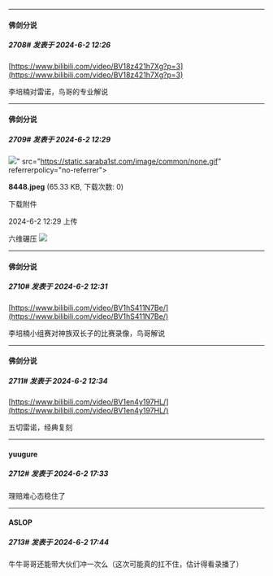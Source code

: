 ﻿
*****

####  佛剑分说  
##### 2708#       发表于 2024-6-2 12:26

[https://www.bilibili.com/video/BV18z421h7Xg?p=3](https://www.bilibili.com/video/BV18z421h7Xg?p=3)

李培楠对雷诺，鸟哥的专业解说


*****

####  佛剑分说  
##### 2709#       发表于 2024-6-2 12:29

<img src="https://img.saraba1st.com/forum/202406/02/122917ka1ikk41qo5lzo3z.jpeg" referrerpolicy="no-referrer">" src="https://static.saraba1st.com/image/common/none.gif" referrerpolicy="no-referrer">

<strong>8448.jpeg</strong> (65.33 KB, 下载次数: 0)

下载附件

2024-6-2 12:29 上传

六维碾压
<img src="https://static.saraba1st.com/image/smiley/face2017/035.png" referrerpolicy="no-referrer">


*****

####  佛剑分说  
##### 2710#       发表于 2024-6-2 12:31

[https://www.bilibili.com/video/BV1hS411N7Be/](https://www.bilibili.com/video/BV1hS411N7Be/)

李培楠小组赛对神族双长子的比赛录像，鸟哥解说


*****

####  佛剑分说  
##### 2711#       发表于 2024-6-2 12:34

[https://www.bilibili.com/video/BV1en4y197HL/](https://www.bilibili.com/video/BV1en4y197HL/)

五切雷诺，经典复刻


*****

####  yuugure  
##### 2712#       发表于 2024-6-2 17:33

理赔难心态稳住了 


*****

####  ASLOP  
##### 2713#       发表于 2024-6-2 17:44

牛牛哥哥还能带大伙们冲一次么（这次可能真的扛不住，估计得看录播了）


